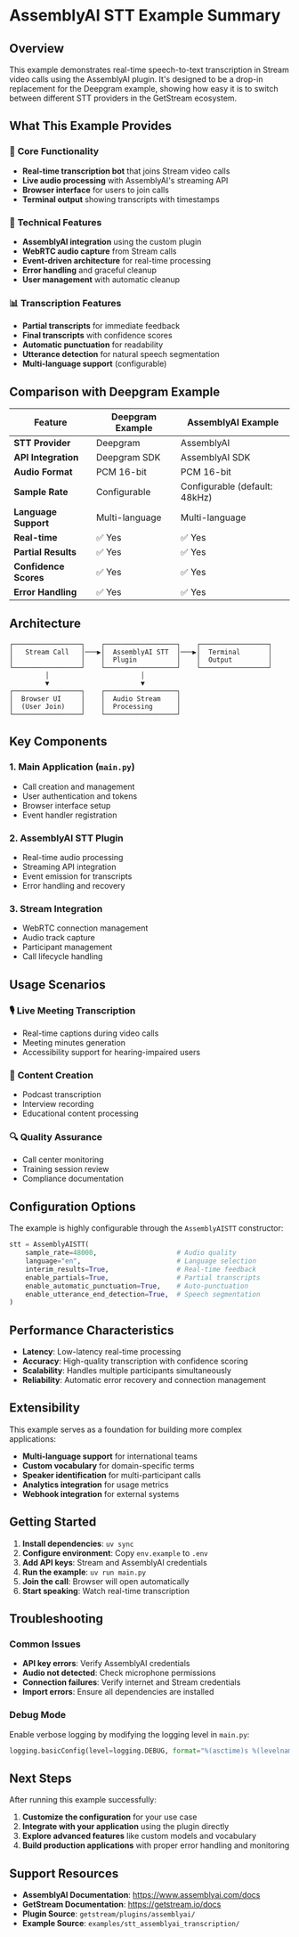 # AssemblyAI STT Example Summary

## Overview

This example demonstrates real-time speech-to-text transcription in Stream video calls using the AssemblyAI plugin. It's designed to be a drop-in replacement for the Deepgram example, showing how easy it is to switch between different STT providers in the GetStream ecosystem.

## What This Example Provides

### 🎯 **Core Functionality**
- **Real-time transcription bot** that joins Stream video calls
- **Live audio processing** with AssemblyAI's streaming API
- **Browser interface** for users to join calls
- **Terminal output** showing transcripts with timestamps

### 🔧 **Technical Features**
- **AssemblyAI integration** using the custom plugin
- **WebRTC audio capture** from Stream calls
- **Event-driven architecture** for real-time processing
- **Error handling** and graceful cleanup
- **User management** with automatic cleanup

### 📊 **Transcription Features**
- **Partial transcripts** for immediate feedback
- **Final transcripts** with confidence scores
- **Automatic punctuation** for readability
- **Utterance detection** for natural speech segmentation
- **Multi-language support** (configurable)

## Comparison with Deepgram Example

| Feature | Deepgram Example | AssemblyAI Example |
|---------|------------------|-------------------|
| **STT Provider** | Deepgram | AssemblyAI |
| **API Integration** | Deepgram SDK | AssemblyAI SDK |
| **Audio Format** | PCM 16-bit | PCM 16-bit |
| **Sample Rate** | Configurable | Configurable (default: 48kHz) |
| **Language Support** | Multi-language | Multi-language |
| **Real-time** | ✅ Yes | ✅ Yes |
| **Partial Results** | ✅ Yes | ✅ Yes |
| **Confidence Scores** | ✅ Yes | ✅ Yes |
| **Error Handling** | ✅ Yes | ✅ Yes |

## Architecture

```
┌─────────────────┐    ┌──────────────────┐    ┌─────────────────┐
│   Stream Call   │───▶│  AssemblyAI STT  │───▶│  Terminal       │
│                 │    │  Plugin          │    │  Output         │
└─────────────────┘    └──────────────────┘    └─────────────────┘
         │                       │
         ▼                       ▼
┌─────────────────┐    ┌──────────────────┐
│  Browser UI     │    │  Audio Stream    │
│  (User Join)    │    │  Processing      │
└─────────────────┘    └──────────────────┘
```

## Key Components

### 1. **Main Application (`main.py`)**
- Call creation and management
- User authentication and tokens
- Browser interface setup
- Event handler registration

### 2. **AssemblyAI STT Plugin**
- Real-time audio processing
- Streaming API integration
- Event emission for transcripts
- Error handling and recovery

### 3. **Stream Integration**
- WebRTC connection management
- Audio track capture
- Participant management
- Call lifecycle handling

## Usage Scenarios

### 🎙️ **Live Meeting Transcription**
- Real-time captions during video calls
- Meeting minutes generation
- Accessibility support for hearing-impaired users

### 📝 **Content Creation**
- Podcast transcription
- Interview recording
- Educational content processing

### 🔍 **Quality Assurance**
- Call center monitoring
- Training session review
- Compliance documentation

## Configuration Options

The example is highly configurable through the `AssemblyAISTT` constructor:

```python
stt = AssemblyAISTT(
    sample_rate=48000,                    # Audio quality
    language="en",                        # Language selection
    interim_results=True,                 # Real-time feedback
    enable_partials=True,                 # Partial transcripts
    enable_automatic_punctuation=True,    # Auto-punctuation
    enable_utterance_end_detection=True,  # Speech segmentation
)
```

## Performance Characteristics

- **Latency**: Low-latency real-time processing
- **Accuracy**: High-quality transcription with confidence scoring
- **Scalability**: Handles multiple participants simultaneously
- **Reliability**: Automatic error recovery and connection management

## Extensibility

This example serves as a foundation for building more complex applications:

- **Multi-language support** for international teams
- **Custom vocabulary** for domain-specific terms
- **Speaker identification** for multi-participant calls
- **Analytics integration** for usage metrics
- **Webhook integration** for external systems

## Getting Started

1. **Install dependencies**: `uv sync`
2. **Configure environment**: Copy `env.example` to `.env`
3. **Add API keys**: Stream and AssemblyAI credentials
4. **Run the example**: `uv run main.py`
5. **Join the call**: Browser will open automatically
6. **Start speaking**: Watch real-time transcription

## Troubleshooting

### Common Issues
- **API key errors**: Verify AssemblyAI credentials
- **Audio not detected**: Check microphone permissions
- **Connection failures**: Verify internet and Stream credentials
- **Import errors**: Ensure all dependencies are installed

### Debug Mode
Enable verbose logging by modifying the logging level in `main.py`:
```python
logging.basicConfig(level=logging.DEBUG, format="%(asctime)s %(levelname)s %(message)s")
```

## Next Steps

After running this example successfully:

1. **Customize the configuration** for your use case
2. **Integrate with your application** using the plugin directly
3. **Explore advanced features** like custom models and vocabulary
4. **Build production applications** with proper error handling and monitoring

## Support Resources

- **AssemblyAI Documentation**: https://www.assemblyai.com/docs
- **GetStream Documentation**: https://getstream.io/docs
- **Plugin Source**: `getstream/plugins/assemblyai/`
- **Example Source**: `examples/stt_assemblyai_transcription/`
